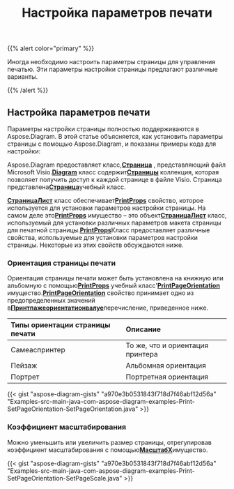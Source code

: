 ﻿---
title: Настройка параметров печати
type: docs
weight: 10
url: /ru/java/setting-print-options/
description: В этом разделе объясняется, как установить параметры печати с помощью Aspose.Diagram.
---
{{% alert color="primary" %}}

Иногда необходимо настроить параметры страницы для управления печатью. Эти параметры настройки страницы предлагают различные варианты.

{{% /alert %}}

## **Настройка параметров печати**

Параметры настройки страницы полностью поддерживаются в Aspose.Diagram. В этой статье объясняется, как установить параметры страницы с помощью Aspose.Diagram, и показаны примеры кода для настройки:

 Aspose.Diagram предоставляет класс,[**Страница**](https://reference.aspose.com/diagram/java/com.aspose.diagram/page) , представляющий файл Microsoft Visio.[**Diagram**](https://reference.aspose.com/diagram/java/com.aspose.diagram/diagram) класс содержит[**Страницы**](https://reference.aspose.com/diagram/java/com.aspose.diagram/pagecollection) коллекция, которая позволяет получить доступ к каждой странице в файле Visio. Страница представлена[**Страница**](https://reference.aspose.com/diagram/java/com.aspose.diagram/page)учебный класс.

[**СтраницаЛист**](https://reference.aspose.com/diagram/java/com.aspose.diagram/pagesheet) класс обеспечивает[**PrintProps**](https://reference.aspose.com/diagram/java/com.aspose.diagram/pagesheet#PrintProps) свойство, которое используется для установки параметров настройки страницы. На самом деле это[**PrintProps**](https://reference.aspose.com/diagram/java/com.aspose.diagram/pagesheet#PrintProps) имущество – это объект[**СтраницаЛист**](https://reference.aspose.com/diagram/java/com.aspose.diagram/pagesheet) класс, используемый для установки различных параметров макета страницы для печатной страницы.[**PrintProps**](https://reference.aspose.com/diagram/java/com.aspose.diagram/pagesheet#PrintProps)Класс предоставляет различные свойства, используемые для установки параметров настройки страницы. Некоторые из этих свойств обсуждаются ниже.

### **Ориентация страницы печати**

 Ориентация страницы печати может быть установлена на книжную или альбомную с помощью[**PrintProps**](https://reference.aspose.com/diagram/java/com.aspose.diagram/pagesheet#PrintProps) учебный класс'[**PrintPageOrientation**](https://reference.aspose.com/diagram/java/com.aspose.diagram/printprops#PrintPageOrientation) имущество.[**PrintPageOrientation**](https://reference.aspose.com/diagram/java/com.aspose.diagram/printprops#PrintPageOrientation) свойство принимает одно из предопределенных значений в[**Принтпажеориентатионвалуе**](https://reference.aspose.com/diagram/java/com.aspose.diagram/PrintPageOrientationValue)перечисление, приведенное ниже.

|**Типы ориентации страницы печати**|**Описание**|
|:- |:- |
|Самеаспринтер|То же, что и ориентация принтера|
|Пейзаж|Альбомная ориентация|
|Портрет|Портретная ориентация|

{{< gist "aspose-diagram-gists" "a970e3b0531843f718d7f46abf12d56a" "Examples-src-main-java-com-aspose-diagram-examples-Print-SetPageOrientation-SetPageOrientation.java" >}}

### **Коэффициент масштабирования**

 Можно уменьшить или увеличить размер страницы, отрегулировав коэффициент масштабирования с помощью[**МасштабX**](https://reference.aspose.com/diagram/java/com.aspose.diagram/printprops#ScaleX)имущество.

{{< gist "aspose-diagram-gists" "a970e3b0531843f718d7f46abf12d56a" "Examples-src-main-java-com-aspose-diagram-examples-Print-SetPageOrientation-SetPageScale.java" >}}

